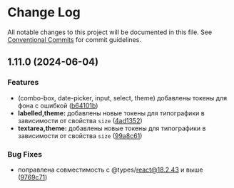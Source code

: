 # Change Log

All notable changes to this project will be documented in this file.
See [Conventional Commits](https://conventionalcommits.org) for commit guidelines.

## 1.11.0 (2024-06-04)


### Features

* (combo-box, date-picker, input, select, theme) добавлены токены для фона с ошибкой ([b64101b](#))
* **labelled,theme:** добавлены новые токены для типографики в зависимости от свойства `size` ([4ad1352](#))
* **textarea,theme:** добавлены новые токены для типографики в зависимости от свойства `size` ([99a8c61](#))


### Bug Fixes

* поправлена совместимость с @types/react@18.2.43 и выше ([9769c71](#))

